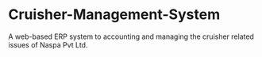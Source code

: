 # Cruisher-Management-System
A web-based ERP system to accounting and managing the cruisher related issues of Naspa Pvt Ltd.
